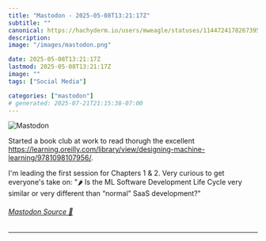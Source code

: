 ```yaml
---
title: "Mastodon - 2025-05-08T13:21:17Z"
subtitle: ""
canonical: https://hachyderm.io/users/mweagle/statuses/114472417826739508
description:
image: "/images/mastodon.png"

date: 2025-05-08T13:21:17Z
lastmod: 2025-05-08T13:21:17Z
image: ""
tags: ["Social Media"]

categories: ["mastodon"]
# generated: 2025-07-21T21:15:38-07:00
---
```

![Mastodon](/images/mastodon.png)

<p>Started a book club at work to read thorugh the excellent <a href="https://learning.oreilly.com/library/view/designing-machine-learning/9781098107956/" target="_blank" rel="nofollow noopener noreferrer" translate="no"><span class="invisible">https://</span><span class="ellipsis">learning.oreilly.com/library/v</span><span class="invisible">iew/designing-machine-learning/9781098107956/</span></a>. </p><p>I&#39;m leading the first session for Chapters 1 &amp; 2.  Very curious to get everyone&#39;s take on: &quot;🌶️ Is the ML Software Development Life Cycle very similar or very different than “normal” SaaS development?&quot;</p>


###### [Mastodon Source 🐘](https://hachyderm.io/@mweagle/114472417826739508)

___
